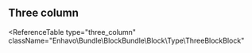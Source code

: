 ## Three column

<ReferenceTable
type="three_column"
className="Enhavo\Bundle\BlockBundle\Block\Type\ThreeBlockBlock"
>
</ReferenceTable>
